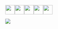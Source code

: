 


<img img height=30 src="https://cdn.jsdelivr.net/gh/devicons/devicon/icons/html5/html5-original.svg" /><img img height=30 src="https://cdn.jsdelivr.net/gh/devicons/devicon/icons/css3/css3-original.svg" /><img img height=30 src="https://cdn.jsdelivr.net/gh/devicons/devicon/icons/typescript/typescript-original.svg" /><img img height=30 src="https://cdn.jsdelivr.net/gh/devicons/devicon/icons/ruby/ruby-original.svg" /><img img height=30 src="https://cdn.jsdelivr.net/gh/devicons/devicon/icons/vscode/vscode-original.svg" />


<img src="https://github-readme-stats.vercel.app/api/top-langs?username=OblivionNoirV2&layout=compact&theme=synthwave"/>
